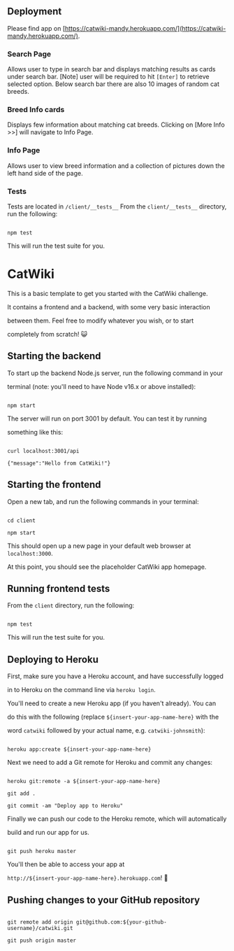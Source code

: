 ## Deployment

  

Please find app on [https://catwiki-mandy.herokuapp.com/](https://catwiki-mandy.herokuapp.com/).

  

### Search Page
Allows user to type in search bar and displays matching results as cards under search bar.
[Note] user will be required to hit `[Enter]` to retrieve selected option.
Below search bar there are also 10 images of random cat breeds.

### Breed Info cards
Displays few information about matching cat breeds.
Clicking on [More Info >>] will navigate to Info Page. 

### Info Page
  Allows user to view breed information and a collection of pictures down the left hand side of the page.

### Tests
Tests are located in `/client/__tests__`
From the `client/__tests__` directory, run the following:
```

npm test

```
This will run the test suite for you.
  

# CatWiki

  

This is a basic template to get you started with the CatWiki challenge.

It contains a frontend and a backend, with some very basic interaction

between them. Feel free to modify whatever you wish, or to start

completely from scratch! :smiley_cat:

  

## Starting the backend

  

To start up the backend Node.js server, run the following command in your

terminal (note: you'll need to have Node v16.x or above installed):

  

```

npm start

```

  

The server will run on port 3001 by default. You can test it by running

something like this:

  

```

curl localhost:3001/api

{"message":"Hello from CatWiki!"}

```

  

## Starting the frontend

  

Open a new tab, and run the following commands in your terminal:

  

```

cd client

npm start

```

  

This should open up a new page in your default web browser at `localhost:3000`.

At this point, you should see the placeholder CatWiki app homepage.

  

## Running frontend tests

  

From the `client` directory, run the following:

  

```

npm test

```

  

This will run the test suite for you.

  

## Deploying to Heroku

  

First, make sure you have a Heroku account, and have successfully logged

in to Heroku on the command line via `heroku login`.

  

You'll need to create a new Heroku app (if you haven't already). You can

do this with the following (replace `${insert-your-app-name-here}` with the

word `catwiki` followed by your actual name, e.g. `catwiki-johnsmith`):

  

```

heroku app:create ${insert-your-app-name-here}

```

  

Next we need to add a Git remote for Heroku and commit any changes:

  

```

heroku git:remote -a ${insert-your-app-name-here}

git add .

git commit -am "Deploy app to Heroku"

```

  

Finally we can push our code to the Heroku remote, which will automatically

build and run our app for us.

  

```

git push heroku master

```

  

You'll then be able to access your app at

`http://${insert-your-app-name-here}.herokuapp.com`! :tada:

  

## Pushing changes to your GitHub repository

  

```

git remote add origin git@github.com:${your-github-username}/catwiki.git

git push origin master

```